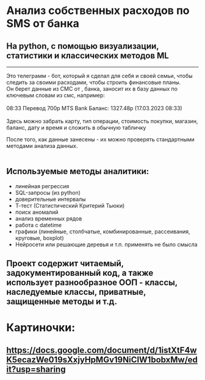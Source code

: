 # Анализ собственных расходов по SMS от банка #
## На python, с помощью визуализации, статистики и классических методов ML ##
------------------------------------------------------------------------

Это телеграмм - бот, который я сделал для себя и своей семьи, чтобы следить за своими расходами, чтобы строить финансовые планы. <br/> 
Он берет данные из СМС от , банка, заносит их в базу данных по ключевым словам из смс, например: <br/><br/>
08:33 Перевод 700р MTS Bank Баланс: 1327.48р (17.03.2023 08:33) <br/> <br/>
Здесь можно забрать карту, тип операции, стоимость покупки, магазин, баланс,  дату и время и сложить в обычную табличку

После того, как данные занесены - их можно проверять стандартными методами анализа данных.<br/><br/>
## Используемые методы аналитики: ##  
- линейная регрессия 
- SQL-запросы (из python)
- доверительные интервалы
- Т-тест (Статистический Критерий Тьюки)
- поиск аномалий
- анализ временных рядов
- работа с datetime
- графики (линейные, столбчатые, комбинированные, рассеивания, круговые, boxplot)
- Нейросети или решающие деревья и т.п. применять не было смысла

## Проект содержит читаемый, задокументированный код, а также использует разнообразное ООП - классы, наследуемые классы, приватные, защищенные методы и т.д. ##

# Картиночки: #
## https://docs.google.com/document/d/1istXtF4wK5ecazWe019sXxjyHpMGv19NiCIW1bobxMw/edit?usp=sharing ##


